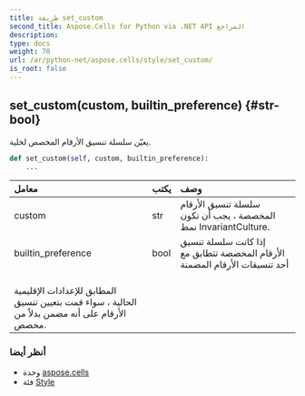 ```yaml
---
title: طريقة set_custom
second_title: Aspose.Cells for Python via .NET API المراجع
description:
type: docs
weight: 70
url: /ar/python-net/aspose.cells/style/set_custom/
is_root: false
---
```

##  set_custom(custom, builtin_preference) {#str-bool}
يعيّن سلسلة تنسيق الأرقام المخصص لخلية.



```python
def set_custom(self, custom, builtin_preference):
    ...
```


| معامل| يكتب| وصف|
| :- | :- | :- |
| custom | str | سلسلة تنسيق الأرقام المخصصة ، يجب أن تكون نمط InvariantCulture.|
| builtin_preference | bool | إذا كانت سلسلة تنسيق الأرقام المخصصة تتطابق مع أحد تنسيقات الأرقام المضمنة<br/> المطابق للإعدادات الإقليمية الحالية ، سواء قمت بتعيين تنسيق الأرقام على أنه مضمن بدلاً من مخصص.|



###  أنظر أيضا
* وحدة [aspose.cells](../../)
* فئة [Style](/cells/ar/python-net/aspose.cells/style)
